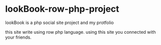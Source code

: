 # lookBook-row-php-project
lookBook is a php social site project and my protfolio

this site write using row php language. using this site you connected with your friends.
